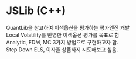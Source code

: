 # JSLib (C++)
QuantLib을 참고하여 이색옵션을 평가하는 평가엔진 개발  
Local Volatility를 반영한 이색옵션 평가를 목표로 함  
Analytic, FDM, MC 3가지 방법으로 구현하고자 함.  
Step Down ELS, 이자율 상품까지 시도해보고 싶음.  
